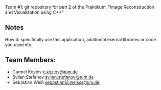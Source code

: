 Team #1: git repository for part 2 of the Praktikum: "Image Reconstruction and Visualization using C++"

## Notes
How to specifically use this application, additional exernal libraries or code you used etc.

## Team Members:
 - Carmel Kozlov <c.kozlov@tum.de>
 - Svilen Stefanov <svilen.stefanov@tum.de>
 - Sebastian Weiß <sebastian13.weiss@tum.de>

